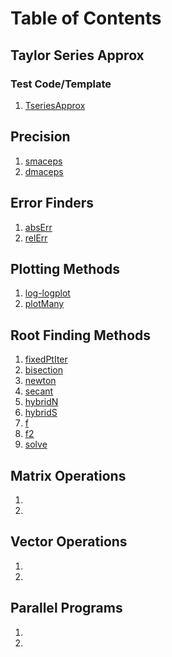 # Table of Contents
## Taylor Series Approx
### Test Code/Template
1. [TseriesApprox](https://github.com/nicoleefleming/math4610/blob/master/softwareManual/Pages/TseriesApprox.md)

## Precision
1. [smaceps](https://github.com/nicoleefleming/math4610/blob/master/softwareManual/Pages/smaceps.md)
2. [dmaceps](https://github.com/nicoleefleming/math4610/blob/master/softwareManual/Pages/dmaceps.md)

## Error Finders
1. [absErr](https://github.com/nicoleefleming/math4610/blob/master/softwareManual/Pages/absErr.md)
2. [relErr](https://github.com/nicoleefleming/math4610/blob/master/softwareManual/Pages/relErr.md)

## Plotting Methods
1. [log-logplot](https://github.com/nicoleefleming/math4610/blob/master/softwareManual/Pages/log-logplot.md)
2. [plotMany](https://github.com/nicoleefleming/math4610/blob/master/softwareManual/Pages/plotMany.md)

## Root Finding Methods
1. [fixedPtIter](https://github.com/nicoleefleming/math4610/blob/master/softwareManual/Pages/fixedPtIter.md)
2. [bisection](https://github.com/nicoleefleming/math4610/blob/master/softwareManual/Pages/bisection.md)
3. [newton](https://github.com/nicoleefleming/math4610/blob/master/softwareManual/Pages/newton.md)
4. [secant](https://github.com/nicoleefleming/math4610/blob/master/softwareManual/Pages/secant.md)
5. [hybridN](https://github.com/nicoleefleming/math4610/blob/master/softwareManual/Pages/hybridN.md)
6. [hybridS](https://github.com/nicoleefleming/math4610/blob/master/softwareManual/Pages/hybridS.md)
7. [f](https://github.com/nicoleefleming/math4610/blob/master/softwareManual/Pages/f.md)
8. [f2](https://github.com/nicoleefleming/math4610/blob/master/softwareManual/Pages/f2.md)
9. [solve](https://github.com/nicoleefleming/math4610/blob/master/softwareManual/Pages/solve.md)

## Matrix Operations
1. []()
2. []()

## Vector Operations
1. []()
2. []()

## Parallel Programs
1. []()
2. []()

